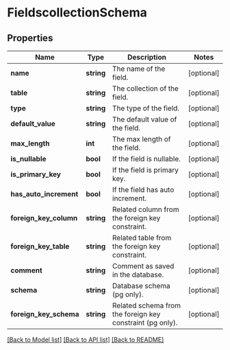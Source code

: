 # FieldscollectionSchema

## Properties
Name | Type | Description | Notes
------------ | ------------- | ------------- | -------------
**name** | **string** | The name of the field. | [optional] 
**table** | **string** | The collection of the field. | [optional] 
**type** | **string** | The type of the field. | [optional] 
**default_value** | **string** | The default value of the field. | [optional] 
**max_length** | **int** | The max length of the field. | [optional] 
**is_nullable** | **bool** | If the field is nullable. | [optional] 
**is_primary_key** | **bool** | If the field is primary key. | [optional] 
**has_auto_increment** | **bool** | If the field has auto increment. | [optional] 
**foreign_key_column** | **string** | Related column from the foreign key constraint. | [optional] 
**foreign_key_table** | **string** | Related table from the foreign key constraint. | [optional] 
**comment** | **string** | Comment as saved in the database. | [optional] 
**schema** | **string** | Database schema (pg only). | [optional] 
**foreign_key_schema** | **string** | Related schema from the foreign key constraint (pg only). | [optional] 

[[Back to Model list]](../../README.md#documentation-for-models) [[Back to API list]](../../README.md#documentation-for-api-endpoints) [[Back to README]](../../README.md)

